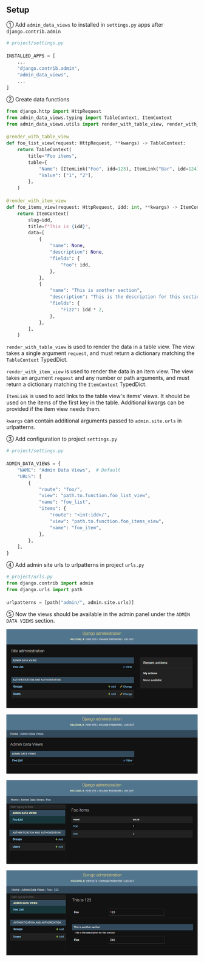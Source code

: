## Setup

① Add `admin_data_views` to installed in `settings.py` apps after `django.contrib.admin`

```python
# project/settings.py

INSTALLED_APPS = [
    ...
    "django.contrib.admin",
    "admin_data_views",
    ...
]
```

② Create data functions

```python
from django.http import HttpRequest
from admin_data_views.typing import TableContext, ItemContext
from admin_data_views.utils import render_with_table_view, render_with_item_view, ItemLink

@render_with_table_view
def foo_list_view(request: HttpRequest, **kwargs) -> TableContext:
    return TableContext(
        title="Foo items",
        table={
            "Name": [ItemLink("Foo", idd=123), ItemLink("Bar", idd=124)],
            "Value": ["1", "2"],
        },
    )

@render_with_item_view
def foo_items_view(request: HttpRequest, idd: int, **kwargs) -> ItemContext:
    return ItemContext(
        slug=idd,
        title=f"This is {idd}",
        data=[
            {
                "name": None,
                "description": None,
                "fields": {
                    "Foo": idd,
                },
            },
            {
                "name": "This is another section",
                "description": "This is the description for this section",
                "fields": {
                    "Fizz": idd * 2,
                },
            },
        ],
    )
```

`render_with_table_view` is used to render the data in a table view.
The view takes a single argument `request`, and must return a dictionary
matching the `TableContext` TypedDict.

`render_with_item_view` is used to render the data in an item view.
The view takes an argument `request` and any number or path arguments,
and must return a dictionary matching the `ItemContext` TypedDict.

`ItemLink` is used to add links to the table view's items' views.
It should be used on the items of the first key in the table.
Additional kwargs can be provided if the item view needs them.

`kwargs` can contain additional arguments passed to `admin.site.urls`
in urlpatterns.

③ Add configuration to project `settings.py`

```python
# project/settings.py

ADMIN_DATA_VIEWS = {
    "NAME": "Admin Data Views",  # Default
    "URLS": [
        {
            "route": "foo/",
            "view": "path.to.function.foo_list_view",
            "name": "foo_list",
            "items": {
                "route": "<int:idd>/",
                "view": "path.to.function.foo_items_view",
                "name": "foo_item",
            },
        },
    ],
}
```

④ Add admin site urls to urlpatterns in project `urls.py`

```python
# project/urls.py
from django.contrib import admin
from django.urls import path

urlpatterns = [path("admin/", admin.site.urls)]
```

⑤ Now the views should be available in the admin panel under the `ADMIN DATA VIEWS` section.

![Front page](img/frontpage.png)

![Data views](img/dataviews.png)

![Table views](img/tableview.png)

![Item view](img/itemview.png)


[admin-deps]: https://docs.djangoproject.com/en/dev/ref/contrib/admin/#overview
